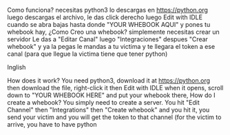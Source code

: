 Como funciona? necesitas python3 lo descargas en https://python.org luego descargas el archivo, le das click derecho luego Edit with IDLE cuando se abra bajas hasta 
donde "YOUR WHEBOOK AQUI" y pones tu whebook hay, ¿Como Creo una whebook? simplemente necesitas crear un servidor Le das a "Editar Canal" luego "Integraciones" despues 
"Crear whebook" y ya la pegas le mandas a tu victima y te llegara el token a ese canal (para que llegue la victima tiene que tener python)

Inglish 

How does it work? You need python3, download it at https://python.org then download the file, right-click it then Edit with IDLE when it opens, scroll down to
 "YOUR WHEBOOK HERE" and put your whebook there, How do I create a whebook? You simply need to create a server. You hit "Edit Channel" then "Integrations" then
 "Create whebook" and you hit it, you send your victim and you will get the token to that channel (for the victim to arrive, you have to have python
